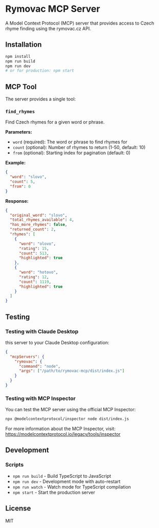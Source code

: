 # Rymovac MCP Server

A Model Context Protocol (MCP) server that provides access to Czech rhyme finding using the rymovac.cz API.

## Installation

```bash
npm install
npm run build
npm run dev
# or for production: npm start
```

## MCP Tool

The server provides a single tool:

### `find_rhymes`

Find Czech rhymes for a given word or phrase.

**Parameters:**
- `word` (required): The word or phrase to find rhymes for
- `count` (optional): Number of rhymes to return (1-50, default: 10)
- `from` (optional): Starting index for pagination (default: 0)

**Example:**
```json
{
  "word": "slovo",
  "count": 5,
  "from": 0
}
```

**Response:**
```json
{
  "original_word": "slovo",
  "total_rhymes_available": 4,
  "has_more_rhymes": false,
  "returned_count": 2,
  "rhymes": [
    {
      "word": "olovo",
      "rating": 15,
      "count": 513,
      "highlighted": true
    },
    {
      "word": "hotovo",
      "rating": 12,
      "count": 1119,
      "highlighted": true
    }
  ]
}
```

## Testing

### Testing with Claude Desktop

this server to your Claude Desktop configuration:

```json
{
  "mcpServers": {
    "rymovac": {
      "command": "node",
      "args": ["/path/to/rymovac-mcp/dist/index.js"]
    }
  }
}
```

### Testing with MCP Inspector

You can test the MCP server using the official MCP Inspector:

```bash
npx @modelcontextprotocol/inspector node dist/index.js
```

For more information about the MCP Inspector, visit: https://modelcontextprotocol.io/legacy/tools/inspector

## Development

### Scripts
- `npm run build` - Build TypeScript to JavaScript
- `npm run dev` - Development mode with auto-restart
- `npm run watch` - Watch mode for TypeScript compilation
- `npm start` - Start the production server

## License

MIT